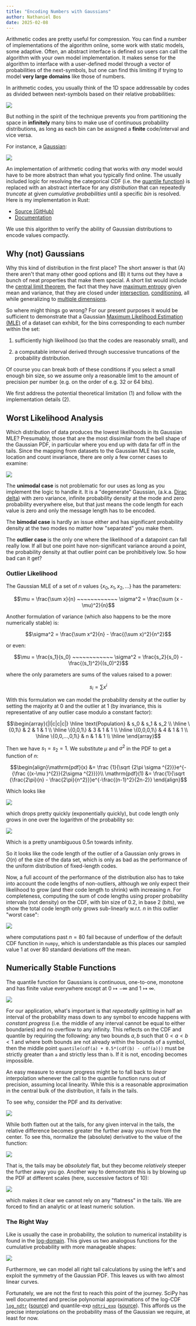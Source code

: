 ```yaml
---
title: "Encoding Numbers with Gaussians"
author: Nathaniel Bos
date: 2025-02-08
---
```


Arithmetic codes are pretty useful for compression. You can find a
number of implementations of the algorithm online, some work with static
models, some adaptive. Often, an abstract interface is defined so users
can call the algorithm with your own model implementation. It makes
sense for the algorithm to interface with a user-defined model through a
vector of probabilities of the next-symbols, but one can find this
limiting if trying to model **very large domains** like those of
numbers.

In arithmetic codes, you usually think of the 1D space addressable by
codes as divided between next-symbols based on their relative
probabilities:

![](images/alphabet-wide.png)

But nothing in the spirit of the technique prevents you from
partitioning the space in **infinitely** many bins to make use of
continuous probability distributions, as long as each bin can be
assigned a **finite** code/interval and vice versa. 

For instance, a
[Gaussian](https://en.wikipedia.org/wiki/Normal_distribution):

![](images/gauss-cat-wide.png)

An implementation of arithmetic coding that works with *any* model would
have to be more abstract than what you typically find online. The
usually included logic for resolving the categorical CDF (i.e. the
[quantile function](https://en.wikipedia.org/wiki/Quantile_function)) is
replaced with an abstract interface for any *distribution* that can
repeatedly *truncate* at given *cumulative probabilities* until a
specific *bin* is resolved. Here is my implementation in Rust:

- [Source (GitHub)](https://github.com/nbos/cont-arith-code)
- [Documentation](doc/cont_arith_code/index.html)

We use this algorithm to verify the ability of Gaussian distributions to
encode values compactly.

## Why (not) Gaussians

Why this kind of distribution in the first place? The short answer is
that (A) there aren't that many other good options and (B) it turns out
they have a bunch of neat properties that make them special. A short
list would include the [central limit
theorem](https://en.wikipedia.org/wiki/Central_limit_theorem), the fact
that they have [maximum
entropy](https://en.wikipedia.org/wiki/Maximum_entropy_probability_distribution#Other_examples)
given mean and variance, that they are closed under
[intersection](http://www.lucamartino.altervista.org/2003-003.pdf),
[conditioning](https://en.wikipedia.org/wiki/Multivariate_normal_distribution#Conditional_distributions),
all while generalizing to [multiple
dimensions](https://en.wikipedia.org/wiki/Multivariate_normal_distribution).

So where might things go wrong? For our present purposes it would be
sufficient to demonstrate that a Gaussian [Maximum Likelihood Estimation
(MLE)](https://en.wikipedia.org/wiki/Maximum_likelihood_estimation) of a
dataset can exhibit, for the bins corresponding to each number within
the set:

1. sufficiently high likelihood (so that the codes are reasonably
   small), and

2. a computable interval derived through successive truncations of the
   probability distribution.

Of course you can break both of these conditions if you select a small
enough bin size, so we assume only a reasonable limit to the amount of
precision per number (e.g. on the order of e.g. 32 or 64 bits). 

We first address the potential theoretical limitation (1) and follow
with the implementation details (2).

## Worst Likelihood Analysis

Which distribution of data produces the lowest likelihoods in its
Gaussian MLE? Presumably, those that are the most dissimilar from the
bell shape of the Gaussian PDF, in particular where you end up with data
far off in the tails. Since the mapping from datasets to the Gaussian
MLE has scale, location and count invariance, there are only a few
corner cases to examine:

![](images/gauss-mle-corner-cases.png)

The **unimodal case** is not problematic for our uses as long as you
implement the logic to handle it. It is a "degenerate" Gaussian,
(a.k.a. [Dirac
delta](https://en.wikipedia.org/wiki/Dirac_delta_function)) with zero
variance, infinite probability density at the mode and zero probability
everywhere else, but that just means the code length for each value is
zero and only the message length has to be encoded.

The **bimodal case** is hardly an issue either and has significant
probability density at the two modes no matter how "separated" you make
them.

The **outlier case** is the only one where the likelihood of a datapoint
can fall really low. If all but one point have non-significant variance
around a point, the probability density at that outlier point can be
prohibitively low. So how bad can it get?

### Outlier Likelihood

The Gaussian MLE of a set of $n$ values $\{x_0, x_1, x_2, ...\}$ has the
parameters:

$$\mu = \frac{\sum x}{n} ~~~~~~~~~~~~ \sigma^2 = \frac{\sum (x - \mu)^2}{n}$$

Another formulation of variance (which also happens to be the more
numerically stable) is:

$$\sigma^2 = \frac{\sum x^2}{n} - \frac{(\sum x)^2}{n^2}$$

or even:

$$\mu = \frac{s_1}{s_0} ~~~~~~~~~~~~ \sigma^2 = \frac{s_2}{s_0} -
\frac{(s_1)^2}{(s_0)^2}$$

where the only parameters are sums of the values raised to a power:

$$s_i = \sum{x^i}$$

With this formulation we can model the probability density at the
outlier by setting the majority at $0$ and the outlier at $1$ (by
invariance, this is representative of any outlier case modulo a constant
factor):

$$\begin{array}{|l|c|c|c|}
\hline
\text{Population} & s_0 & s_1 & s_2 \\
\hline
\{0,1\} & 2 & 1 & 1 \\
\hline
\{0,0,1\} & 3 & 1 & 1 \\
\hline
\{0,0,0,1\} & 4 & 1 & 1 \\
\hline
\{0,0,...,0,1\} & n & 1 & 1 \\
\hline
\end{array}$$

Then we have $s_1 = s_2 = 1$. We substitute $\mu$ and $\sigma^2$ in the
PDF to get a function of $n$:

$$\begin{align}\mathrm{pdf}(x) &= \frac {1}{\sqrt {2\pi \sigma ^{2}}}e^{-{\frac {(x-\mu )^{2}}{2\sigma ^{2}}}}\\
\mathrm{pdf}(1) &= \frac{1}{\sqrt {\frac{2\pi}{n} - \frac{2\pi}{n^2}}}e^{-\frac{(n-1)^2}{2n-2}} \end{align}$$

Which looks like

![](images/pdf1.png)

which drops pretty quickly (exponentially quickly), but code length only grows
in one over the logarithm of the probability so:

![](images/neglnpdf1.png)

Which is a pretty unambiguous $0.5n$ towards infinity. 

So it looks like the code length of the outlier of a Gaussian only grows
in $O(n)$ of the size of the data set, which is only as bad as the
performance of the uniform distribution of fixed-length codes. 

Now, a full account of the performance of the distribution also has to
take into account the code lengths of non-outliers, although we only
expect their likelihood to grow (and their code length to shrink) with
increasing $n$. For completeness, computing the sum of code lengths
using proper probability intervals (not density) on the CDF, with bin
size of $0.2$, in base 2 (bits), we show the total code length only
grows sub-linearly w.r.t. $n$ in this outlier "worst case":

![](images/outliercasecodelength.png)

where computations past $n = 80$ fail because of underflow of the
default CDF function in `numpy`, which is understandable as this places
our sampled value $1$ at over $80$ standard deviations off the mean.

## Numerically Stable Functions

The quantile function for Gaussians is continuous, one-to-one, monotone
and has finite value everywhere except at $0 \mapsto -\infty$ and $1
\mapsto \infty$. 

![](images/cdfquantile.png)

For our application, what's important is that *repeatedly splitting* in
half an interval of the probability mass down to any symbol to encode
happens with *constant progress* (i.e. the middle of any interval cannot
be equal to either boundaries) and no overflow to any infinity. This
reflects on the CDF and quantile by requiring the following: any two
bounds $a,b$ such that $0<a<b<1$ and where both bounds are not already
within the bounds of a symbol, then the middle point `quantile(cdf(a) +
0.5*(cdf(b) - cdf(a)))` must be strictly greater than `a` and strictly
less than `b`. If it is not, encoding becomes impossible.

An easy measure to ensure progress might be to fall back to *linear*
interpolation whenever the call to the quantile function runs out of
precision, assuming local linearity. While this is a reasonable
approximation in the central bulk of the distribution, it fails in the
tails.

To see why, consider the PDF and its derivative:

![](images/pdfdiff.png)

While both flatten out at the tails, for any given interval in the
tails, the relative difference becomes greater the further away you move
from the center. To see this, normalize the (absolute) derivative to the
value of the function:

![](images/pdfdiffnorm.png)

That is, the tails may be *absolutely* flat, but they become
*relatively* steeper the further away you go. Another way to demonstrate
this is by blowing up the PDF at different scales (here, successive
factors of 10):

![](images/pdfscales.png)

which makes it clear we cannot rely on any "flatness" in the tails. We
are forced to find an analytic or at least numeric solution.

### The Right Way

Like is usually the case in probability, the solution to numerical
instability is found in the
[log-domain](https://en.wikipedia.org/wiki/Log_probability). This gives
us two analogous functions for the cumulative probability with more
manageable shapes:

![](images/logcdfquantileexp.png)

Furthermore, we can model all right tail calculations by using the
left's and exploit the symmetry of the Gaussian PDF. This leaves us with
two almost linear curves.

Fortunately, we are not the first to reach this point of the
journey. SciPy has well documented and precise polynomial approximations
of the log-CDF
[`log_ndtr`](https://docs.scipy.org/doc/scipy/reference/generated/scipy.special.log_ndtr.html)
([source](https://github.com/scipy/scipy/blob/ab84560b96cf5816be0015b0ee3a41cef708f675/scipy/special/xsf/stats.h#L84))
and quantile-exp
[`ndtri_exp`](https://docs.scipy.org/doc/scipy/reference/generated/scipy.special.ndtri_exp.html)
([source](https://github.com/scipy/scipy/blob/ab84560b96cf5816be0015b0ee3a41cef708f675/scipy/special/_ndtri_exp.pxd#L163)). This
affords us the precise interpolations on the probability mass of the
Gaussian we require, at least for now.
